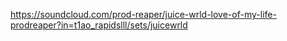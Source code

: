 https://soundcloud.com/prod-reaper/juice-wrld-love-of-my-life-prodreaper?in=t1ao_rapidslll/sets/juicewrld
